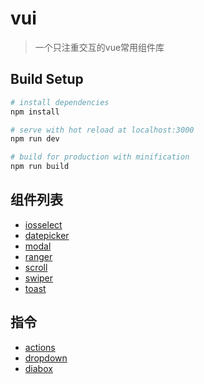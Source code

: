 # vui

> 一个只注重交互的vue常用组件库

## Build Setup

``` bash
# install dependencies
npm install

# serve with hot reload at localhost:3000
npm run dev

# build for production with minification
npm run build
```
## 组件列表

* [iosselect](./src/components/iosselect)
* [datepicker](./datepicker)
* [modal](./modal)
* [ranger](./ranger)
* [scroll](./scroll)
* [swiper](./swiper)
* [toast](./toast)

## 指令

* [actions](./actions)
* [dropdown](./dropdown)
* [diabox](./diabox)